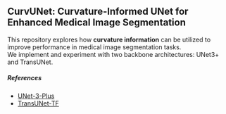 ## CurvUNet: Curvature-Informed UNet for Enhanced Medical Image Segmentation

This repository explores how **curvature information** can be utilized to improve performance in medical image segmentation tasks.  
We implement and experiment with two backbone architectures: UNet3+ and TransUNet.

##### References
- [UNet-3-Plus](https://github.com/hamidriasat/UNet-3-Plus/tree/unet3p_nvidia)  
- [TransUNet-TF](https://github.com/awsaf49/TransUNet-tf)
